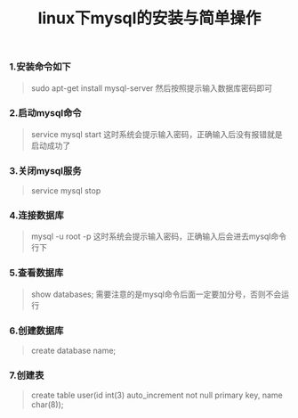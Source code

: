 ﻿---
title: linux下mysql的安装与简单操作

tags: mysql

categories: code

---
### 1.安装命令如下
> sudo apt-get install mysql-server
然后按照提示输入数据库密码即可


### 2.启动mysql命令
> service mysql start
这时系统会提示输入密码，正确输入后没有报错就是启动成功了

### 3.关闭mysql服务
> service mysql stop

### 4.连接数据库
>mysql -u root -p
这时系统会提示输入密码，正确输入后会进去mysql命令行下

### 5.查看数据库
>show databases;
需要注意的是mysql命令后面一定要加分号，否则不会运行

### 6.创建数据库
>create database name;

### 7.创建表
>create table user(id int(3) auto_increment not null primary key, name char(8));







